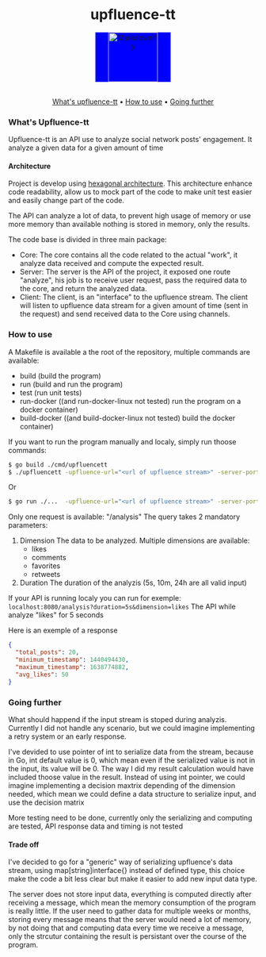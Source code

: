 <div align="center">
<h1> upfluence-tt</h1>
<div style="background-color:blue; width:30%; margin:auto" >
  <img src="https://www.upfluence.com/wp-content/uploads/2024/02/upfluence-mono-white.svg" alt="Markdownify" width="100"/>
</div>
<br />

<a href="#what's-Upfluence-tt">What's upfluence-tt</a> • <a href="#how-to-use">How to use</a> • <a href="#going-further">Going further</a>
</div>

### What's Upfluence-tt
Upfluence-tt is an API use to analyze social network posts' engagement. It analyze a given data for a given amount of time 
#### Architecture
Project is develop using [hexagonal architecture](https://en.wikipedia.org/wiki/Hexagonal_architecture_(software)). This architecture enhance code readability, allow us to mock part of the code to make unit test easier and easily change part of the code. 

The API can analyze a lot of data, to prevent high usage of memory or use more memory than available nothing is stored in memory, only the results.

The code base is divided in three main package:
- Core:
  The core contains all the code related to the actual "work", it analyze data received and compute the expected result.
- Server:
  The server is the API of the project, it exposed one route "analyze", his job is to receive user request, pass the required data to the core, and return the analyzed data.
- Client:
  The client, is an "interface" to the upfluence stream. The client will listen to upfluence data stream for a given amount of time (sent in the request) and send received data to the Core using channels.
    
### How to use
A Makefile is available a the root of the repository, multiple commands are available:
- build (build the program)
- run (build and run the program)
- test (run unit tests)
- run-docker ((and run-docker-linux not tested) run the program on a docker container)
- build-docker ((and build-docker-linux not tested) build the docker container)

If you want to run the program manually and localy, simply run thoose commands:
```bash
$ go build ./cmd/upfluencett
$ ./upfluencett -upfluence-url="<url of upfluence stream>" -server-port="<the wanted port for the server>"
```
Or
```bash
$ go run ./...  -upfluence-url="<url of upfluence stream>" -server-port="<the wanted port for the server>"
```

Only one request is available: "/analysis"
The query takes 2 <red>mandatory</red> parameters:
1. Dimension
    The data to be analyzed. Multiple dimensions are available:
    - likes
    - comments
    - favorites
    - retweets
2. Duration
    The duration of the analyzis (5s, 10m, 24h are all valid input)

If your API is running localy you can run for exemple:
`localhost:8080/analysis?duration=5s&dimension=likes`
The API while analyze "likes" for 5 seconds

Here is an exemple of a response
```json
{
  "total_posts": 20,
  "minimum_timestamp": 1440494430,
  "maximum_timestamp": 1638774882,
  "avg_likes": 50
}
```

### Going further
What should happend if the input stream is stoped during analyzis. Currently I did not handle any scenario, but we could imagine implementing a retry system or an early response.

I've devided to use pointer of int to serialize data from the stream, because in Go, int default value is 0, which mean even if the serialized value is not in the input, its value will be 0. The way I did my result calculation would have included thoose value in the result. 
Instead of using int pointer, we could imagine implementing a decision maxtrix depending of the dimension needed, which mean we could define a data structure to serialize input, and use the decision matrix

More testing need to be done, currently only the serializing and computing are tested, API response data and timing is not tested

#### Trade off
I've decided to go for a "generic" way of serializing upfluence's data stream, using map[string]interface{} instead of defined type, this choice make the code a bit less clear but make it easier to add new input data type.

The server does not store input data, everything is computed directly after receiving a message, which mean the memory consumption of the program is really little. If the user need to gather data for multiple weeks or months, storing every message means that the server would need a lot of memory, by not doing that and computing data every time we receive a message, only the strcutur containing the result is persistant over the course of the program.
